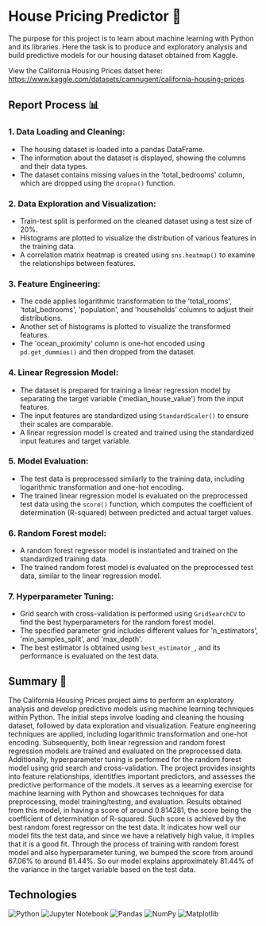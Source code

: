 # House Pricing Predictor 🌆
The purpose for this project is to learn about machine learning with Python and its libraries. 
Here the task is to produce and exploratory analysis and build predictive models for our housing dataset 
obtained from Kaggle.

View the California Housing Prices datset here: https://www.kaggle.com/datasets/camnugent/california-housing-prices

## Report Process 📊
### 1. Data Loading and Cleaning:
- The housing dataset is loaded into a pandas DataFrame.
- The information about the dataset is displayed, showing the columns and their data types.
- The dataset contains missing values in the 'total_bedrooms' column, which are dropped using the `dropna()` function.
### 2. Data Exploration and Visualization:
- Train-test split is performed on the cleaned dataset using a test size of 20%.
- Histograms are plotted to visualize the distribution of various features in the training data.
- A correlation matrix heatmap is created using `sns.heatmap()` to examine the relationships between features.
### 3. Feature Engineering:
- The code applies logarithmic transformation to the 'total_rooms', 'total_bedrooms', 'population', and 'households' columns to adjust their distributions.
- Another set of histograms is plotted to visualize the transformed features.
- The 'ocean_proximity' column is one-hot encoded using `pd.get_dummies()` and then dropped from the dataset.
### 4. Linear Regression Model:
- The dataset is prepared for training a linear regression model by separating the target variable ('median_house_value') from the input features.
- The input features are standardized using `StandardScaler()` to ensure their scales are comparable.
- A linear regression model is created and trained using the standardized input features and target variable.
### 5. Model Evaluation:
- The test data is preprocessed similarly to the training data, including logarithmic transformation and one-hot encoding.
- The trained linear regression model is evaluated on the preprocessed test data using the `score()` function, which computes the coefficient of determination (R-squared) between predicted and actual target values.
### 6. Random Forest model:
- A random forest regressor model is instantiated and trained on the standardized training data.
- The trained random forest model is evaluated on the preprocessed test data, similar to the linear regression model.
### 7. Hyperparameter Tuning:
- Grid search with cross-validation is performed using `GridSearchCV` to find the best hyperparameters for the random forest model.
- The specified parameter grid includes different values for 'n_estimators', 'min_samples_split', and 'max_depth'.
- The best estimator is obtained using `best_estimator_`, and its performance is evaluated on the test data.

## Summary 📝
The California Housing Prices project aims to perform an exploratory analysis and develop predictive models using machine learning techniques within Python. The initial steps involve loading and cleaning the housing dataset, followed by data exploration and visualization. Feature engineering techniques are applied, including logarithmic transformation and one-hot encoding. Subsequently, both linear regression and random forest regression models are trained and evaluated on the preprocessed data. Additionally, hyperparameter tuning is performed for the random forest model using grid search and cross-validation. The project provides insights into feature relationships, identitfies important predictors, and assesses the predictive performance of the models. It serves as a leearning exercise for machine learning with Python and showcases techniques for data preprocessing, model training/testing, and evaluation. Results obtained from this model, in having a score of around 0.814281, the score being the coefficient of determination of R-squared. Such score is achieved by the best random forest regressor on the test data. It indicates how well our model fits the test data, and since we have a relatively high value, it implies that it is a good fit. Through the process of training with random forest model and also hyperparameter tuning, we bumped the score from around 67.06% to around 81.44%. So our model explains approximately 81.44% of the variance in the target variable based on the test data.

## Technologies
![Python](https://img.shields.io/badge/python-3670A0?style=for-the-badge&logo=python&logoColor=ffdd54) ![Jupyter Notebook](https://img.shields.io/badge/jupyter-%23FA0F00.svg?style=for-the-badge&logo=jupyter&logoColor=white) ![Pandas](https://img.shields.io/badge/pandas-%23150458.svg?style=for-the-badge&logo=pandas&logoColor=white) ![NumPy](https://img.shields.io/badge/numpy-%23013243.svg?style=for-the-badge&logo=numpy&logoColor=white) ![Matplotlib](https://img.shields.io/badge/Matplotlib-%23ffffff.svg?style=for-the-badge&logo=Matplotlib&logoColor=black) 
